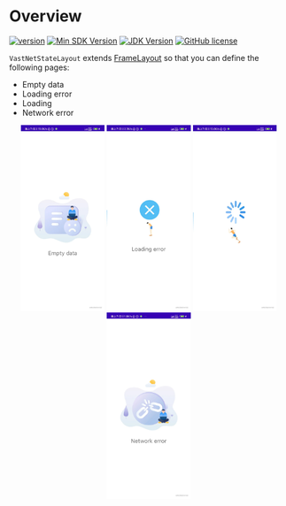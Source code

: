 # Overview

[![version](https://img.shields.io/maven-central/v/io.github.sakurajimamaii/VastNetStateLayout)](https://img.shields.io/maven-central/v/io.github.sakurajimamaii/VastNetStateLayout)
[![Min SDK Version](https://img.shields.io/badge/min%20sdk%20version-23-yellowgreen)](https://img.shields.io/badge/min%20sdk%20version-23-yellowgreen)
[![JDK Version](https://img.shields.io/badge/jdk%20version-17-2300b894?style=flat)](https://img.shields.io/badge/jdk%20version-17-2300b894)
[![GitHub license](https://img.shields.io/badge/license-Apache%20License%202.0-blue.svg?style=flat)](https://www.apache.org/licenses/LICENSE-2.0)

`VastNetStateLayout` extends [FrameLayout](https://developer.android.com/reference/android/widget/FrameLayout) so that you can define the following pages:

- Empty data
- Loading error
- Loading
- Network error

<div align="center">
<img src="./img/empty_data.png" width=30%/>
<img src="./img/loading_error.png" width=30%/>
<img src="./img/loading.png" width=30%/>
<img src="./img/network_error.png" width=30%/>
</div>
